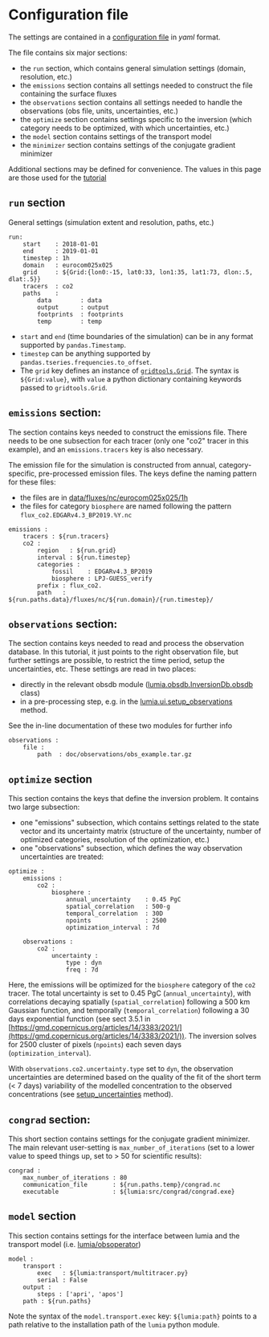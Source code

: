 # Configuration file

The settings are contained in a [configuration file](inversion.yaml) in _yaml_ format.

The file contains six major sections: 

- the `run` section, which contains general simulation settings (domain, resolution, etc.)
- the `emissions` section contains all settings needed to construct the file containing the surface fluxes
- the `observations` section contains all settings needed to handle the observations (obs file, units, uncertainties, etc.)
- the `optimize` section contains settings specific to the inversion (which category needs to be optimized, with which uncertainties, etc.)
- the `model` section contains settings of the transport model
- the `minimizer` section contains settings of the conjugate gradient minimizer

Additional sections may be defined for convenience. The values in this page are those used for the [tutorial](../tutorial)

## `run` section

General settings (simulation extent and resolution, paths, etc.)

```
run:
    start    : 2018-01-01
    end      : 2019-01-01
    timestep : 1h
    domain   : eurocom025x025
    grid     : ${Grid:{lon0:-15, lat0:33, lon1:35, lat1:73, dlon:.5, dlat:.5}}
    tracers  : co2
    paths    :
        data        : data
        output      : output
        footprints  : footprints
        temp        : temp
```

- `start` and `end` (time boundaries of the simulation) can be in any format supported by `pandas.Timestamp`. 
- `timestep` can be anything supported by `pandas.tseries.frequencies.to_offset`.
- The `grid` key defines an instance of [`gridtools.Grid`](gridtools.py). The syntax is `${Grid:value}`, with `value` a python dictionary containing keywords passed to `gridtools.Grid`.

## `emissions` section:

The section contains keys needed to construct the emissions file. There needs to be one subsection for each tracer (only one "co2" tracer in this example), and an `emissions.tracers` key is also necessary.

The emission file for the simulation is constructed from annual, category-specific, pre-processed emission files. The keys define the naming pattern for these files:

- the files are in [data/fluxes/nc/eurocom025x025/1h](data/fluxes/nc/eurocom025x025/1h/)
- the files for category `biosphere` are named following the pattern `flux_co2.EDGARv4.3_BP2019.%Y.nc`

```
emissions :
    tracers : ${run.tracers}
    co2 :
        region   : ${run.grid}
        interval : ${run.timestep}
        categories :
            fossil    : EDGARv4.3_BP2019
            biosphere : LPJ-GUESS_verify
        prefix : flux_co2.
        path   : ${run.paths.data}/fluxes/nc/${run.domain}/{run.timestep}/
```

## `observations` section:

The section contains keys needed to read and process the observation database. In this tutorial, it just points to the right observation file, but further settings are possible, to restrict the time period, setup the uncertainties, etc. These settings are read in two places:

- directly in the relevant obsdb module ([lumia.obsdb.InversionDb.obsdb](lumia/obsdb/InversionDb.py) class)
- in a pre-processing step, e.g. in the [lumia.ui.setup_observations](lumia/ui/main_functions.py) method.

See the in-line documentation of these two modules for further info

```
observations :
    file :
        path  : doc/observations/obs_example.tar.gz
```

## `optimize` section

This section contains the keys that define the inversion problem. It contains two large subsection:

- one "emissions" subsection, which contains settings related to the state vector and its uncertainty matrix (structure of the uncertainty, number of optimized categories, resolution of the optimization, etc.)
- one "observations" subsection, which defines the way observation uncertainties are treated:

```
optimize :
    emissions :
        co2 :
            biosphere :
                annual_uncertainty    : 0.45 PgC
                spatial_correlation   : 500-g
                temporal_correlation  : 30D
                npoints               : 2500
                optimization_interval : 7d

    observations :
        co2 :
            uncertainty :
                type : dyn
                freq : 7d
```

Here, the emissions will be optimized for the `biosphere` category of the `co2` tracer. The total uncertainty is set to 0.45 PgC (`annual_uncertainty`), with correlations decaying spatially (`spatial_correlation`) following a 500 km Gaussian function, and temporally (`temporal_correlation`) following a 30 days exponential function (see sect 3.5.1 in [https://gmd.copernicus.org/articles/14/3383/2021/](https://gmd.copernicus.org/articles/14/3383/2021/)).
The inversion solves for 2500 cluster of pixels (`npoints`) each seven days (`optimization_interval`).

With `observations.co2.uncertainty.type` set to `dyn`, the observation uncertainties are determined based on the quality of the fit of the short term (< 7 days) variability of the modelled concentration to the observed concentrations (see [setup_uncertainties](lumia/ui/main_functions.py) method).

## `congrad` section:

This short section contains settings for the conjugate gradient minimizer. The main relevant user-setting is `max_number_of_iterations` (set to a lower value to speed things up, set to > 50 for scientific results):

```
congrad :
    max_number_of_iterations : 80
    communication_file       : ${run.paths.temp}/congrad.nc
    executable               : ${lumia:src/congrad/congrad.exe}
```

## `model` section

This section contains settings for the interface between lumia and the transport model (i.e. [lumia/obsoperator](lumia/obsoperator/__init__.py))

```
model :
    transport :
        exec   : ${lumia:transport/multitracer.py}
        serial : False
    output :
        steps : ['apri', 'apos']
    path : ${run.paths}
```
Note the syntax of the `model.transport.exec` key: `${lumia:path}` points to a path relative to the installation path of the `lumia` python module.
